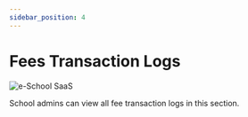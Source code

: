 ```yaml
---
sidebar_position: 4
---
```


# Fees Transaction Logs

![e-School SaaS](../../static/images/schooladmin/fees-transaction-logs.png)

School admins can view all fee transaction logs in this section. 